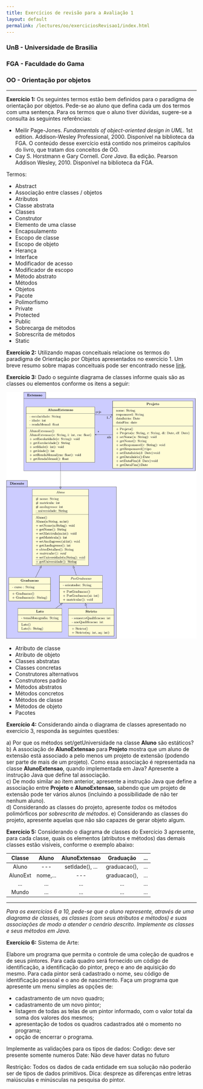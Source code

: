 ```yaml
---
title: Exercícios de revisão para a Avaliação 1
layout: default
permalink: /lectures/oo/exerciciosRevisao1/index.html
---
```


### UnB - Universidade de Brasilia
### FGA - Faculdade do Gama
### OO - Orientação por objetos
------


**Exercício 1:**  Os seguintes termos estão bem definidos para o paradigma de
orientação por objetos. Pede-se ao aluno que defina cada um dos termos com uma
sentença. Para os termos que o aluno tiver dúvidas, sugere-se a consulta às
seguintes referências: 

* Meilir Page-Jones. *Fundamentals of object-oriented design in UML*. 1st
  edition. Addison-Wesley Professional, 2000. Disponível na biblioteca da FGA.
  O conteúdo desse exercício está contido nos primeiros capítulos do livro, que
  tratam dos conceitos de OO.
* Cay S. Horstmann e Gary Cornell. *Core Java*. 8a edição. Pearson Addison
  Wesley, 2010. Disponível na biblioteca da FGA. 

Termos:

* Abstract
* Associação entre classes / objetos
* Atributos
* Classe abstrata
* Classes
* Construtor
* Elemento de uma classe
* Encapsulamento
* Escopo de classe
* Escopo de objeto
* Herança
* Interface
* Modificador de acesso
* Modificador de escopo
* Método abstrato
* Métodos
* Objetos
* Pacote
* Polimorfismo
* Private
* Protected
* Public
* Sobrecarga de métodos
* Sobrescrita de métodos
* Static


**Exercício 2:** Utilizando mapas conceituais relacione os termos do paradigma
de Orientação por Objetos apresentados no exercício 1. Um breve resumo sobre
mapas conceituais pode ser encontrado nesse
[link](http://www2.pelotas.ifsul.edu.br/glaucius/mpet_mcpf/material_apoio/apres_Mapas_Conceituais.pdf). 

**Exercício 3:** Dado o seguinte diagrama de classes informe quais são as
classes ou elementos conforme os itens a seguir:

![](/lectures/oo/exerciciosRevisao1/exercise3.png)

* Atributo de classe
* Atributo de objeto
* Classes abstratas
* Classes concretas
* Construtores alternativos
* Construtores padrão
* Métodos abstratos
* Métodos concretos
* Métodos de classe
* Métodos de objeto
* Pacotes



**Exercício 4:** Considerando ainda o diagrama de classes apresentado no
exercício 3, responda às seguintes questões:

  a) Por que os métodos set/getUniversidade na classe **Aluno** são estáticos?
  b) A associação de **AlunoExtensao** para **Projeto** mostra que um aluno de
extensão está associado a pelo menos um projeto de extensão (podendo ser parte
de mais de um projeto). Como essa associação é representada na classe
**AlunoExtensao**, quando implementada em Java? Apresente a instrução Java que
define tal associação.    
  c) De modo similar ao item anterior, apresente a instrução Java que define a
associação entre **Projeto** e **AlunoExtensao**, sabendo que um projeto de
extensão pode ter vários alunos (incluindo a possibilidade de não ter nenhum
aluno).    
  d) Considerando as classes do projeto, apresente *todos* os métodos
polimórficos por *sobrescrita de métodos*.
  e) Considerando as classes do projeto, apresente aquelas que não são capazes
de gerar objeto algum. 



**Exercício 5:** Considerando o diagrama de classes do Exercício 3 apresente,
para cada classe, quais os elementos (atributos e métodos) das demais classes
estão visíveis, conforme o exemplo abaixo:

| Classe | Aluno  | AlunoExtensao   | Graduação   | ... |
|:------:|:------:|:---------------:|:-----------:|:---:|
|Aluno   |  ---   | setIdade(), ... | graduacao(),| ... |
|AlunoExt|nome,...|      ---        | graduacao(),| ... |
|  ...   |  ...   |      ...        |   ...       | ... |
|Mundo   |  ...   |      ...        |   ...       | ... |

---

*Para os exercícios 6 a 10, pede-se que o aluno represente, através de uma
diagrama de classes, as classes (com seus atributos e métodos) e suas
associações de modo a atender o cenário descrito. Implemente as classes e seus
métodos em Java.* 


**Exercício 6:** Sistema de Arte:

Elabore um programa que permita o controle de uma coleção de quadros e de seus
pintores. Para cada quadro será fornecido um código de identificação, a
identificação do pintor, preço e ano de aquisição do mesmo.  Para cada pintor
será cadastrado o nome, seu código de identificação pessoal e o ano de
nascimento.  Faça um programa que apresente um menu simples as opções de:
  * cadastramento de um novo quadro; 
  * cadastramento de um novo pintor; 
  * listagem de todas as telas de um pintor informado, com o valor total da soma
    dos valores dos mesmos;
  * apresentação de todos os quadros cadastrados até o momento no programa; 
  * opção de encerrar o programa.

Implemente as validações para os tipos de dados: Codigo: deve ser presente
somente numeros Date: Não deve haver datas no futuro

Restrição: Todos os dados de cada entidade em sua solução não poderão ser de
tipos de dados primitivos.  Dica: despreze as diferenças entre letras maiúsculas
e minúsculas na pesquisa do pintor.

